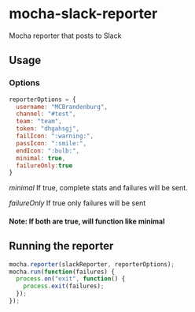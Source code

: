 # mocha-slack-reporter
Mocha reporter that posts to Slack
## Usage
### Options
```js
reporterOptions = {
  username: "MCBrandenburg",
  channel: "#test",
  team: "team",
  token: "dhgahsgj",
  failIcon: ":warning:",
  passIcon: ":smile:",
  endIcon: ":bulb:",
  minimal: true,
  failureOnly:true
}
```
*minimal* If true, complete stats and failures will be sent.

*failureOnly*  If true only failures will be sent

#### Note: If both are true, will function like minimal

## Running the reporter
```js
mocha.reporter(slackReporter, reporterOptions);
mocha.run(function(failures) {
  process.on("exit", function() {
    process.exit(failures);
  });
});
```
